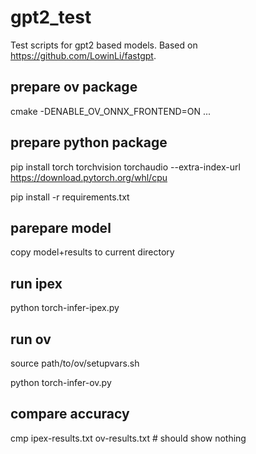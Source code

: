 # gpt2_test

Test scripts for gpt2 based models.
Based on https://github.com/LowinLi/fastgpt.

## prepare ov package
cmake -DENABLE_OV_ONNX_FRONTEND=ON ...

## prepare python package
pip install torch torchvision torchaudio --extra-index-url https://download.pytorch.org/whl/cpu

pip install -r requirements.txt

## parepare model
copy model+results to current directory

## run ipex
python torch-infer-ipex.py

## run ov
source path/to/ov/setupvars.sh

python torch-infer-ov.py

## compare accuracy
cmp ipex-results.txt ov-results.txt # should show nothing
